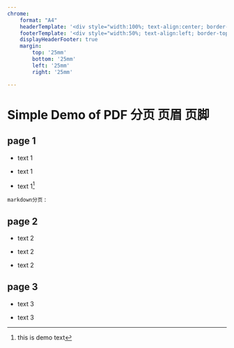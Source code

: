 ```yaml
---
chrome:
    format: "A4"
    headerTemplate: '<div style="width:100%; text-align:center; border-bottom: 1pt solid #eeeeee; margin: 2px 0px 10px; font-size: 8pt"> &copy;ABCD 2022 ABCD Internal Use <br> <br><span class=title></span></div>'
    footerTemplate: '<div style="width:50%; text-align:left; border-top: 1pt solid #eeeeee; margin:  10px 0px 10px; font-size: 8pt;">&nbsp; &nbsp; YYYY-MM-DD</div> <div style="width:50%; text-align:right; border-top: 1pt solid #eeeeee; margin:  10px 0px 10px; font-size: 8pt;"> <span class=pageNumber></span> of <span class=totalPages></span> &nbsp; &nbsp;</div>'
    displayHeaderFooter: true
    margin:
        top: '25mm'
        bottom: '25mm'
        left: '25mm'
        right: '25mm'

---
```


# Simple Demo of PDF 分页 页眉 页脚


## page 1

- text 1 

- text 1 

- text 1[^1]

[^1]: this is demo text 

`markdown分页` :

<div STYLE="page-break-after: always;"></div>

## page 2

- text 2

- text 2

- text 2


<div STYLE="page-break-after: always;"></div>

## page 3

- text 3

- text 3

